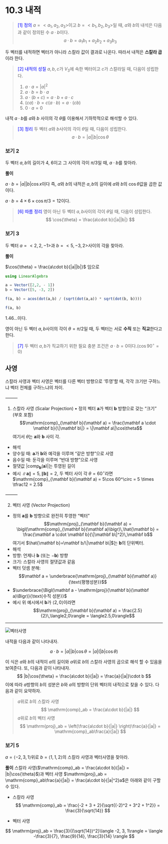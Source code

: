 # 10.3 내적

> <span style="color:blue"> [1] 정의 </span>
> $a = <a_1, a_2, a_3>$이고 $b = <b_1, b_2, b_3>$일 때, $a$와 $b$의 내석은 다음과 같이 정의된 수 $a\cdot b$이다.
> $$
a \cdot b = a_1b_1 + a_2b_2 + a_3b_3
$$

두 벡터를 내적하면 벡터가 아니라 스칼라 값이 결과로 나온다. 따라서 내적은 **스칼라 곱**이라 한다.

> <span style="color:blue"> [2] 내적의 성질 </span>
> $a, b, c$가 $V_3$에 속한 벡터이고 $c$가 스칼라일 때, 다음이 성립한다.
> 1. $a\cdot a = |a|^2$
> 2. $a\cdot b = b\cdot a$
> 3. $a\cdot (b + c) = a\cdot b + a\cdot c$
> 4. $(ca)\cdot b = c(a \cdot b) = a\cdot (cb)$
> 5. $0\cdot a = 0$

내적 $a\cdot b$를 $a$와 $b$ 사이의 각 $\theta$를 이용해서 기하학적으로 해석할 수 있다.

> <span style="color:blue"> [3] 정리 </span>
> 두 벡터 $a$와 $b$사이의 각이 $\theta$일 때, 다음이 성립한다.
> $$a\cdot b = |a||b|\cos{\theta}$$

### 보기 2

두 벡터 $a, b$의 길이가 4, 6이고 그 사이의 각이 $\pi/3$일 때, $a\cdot b$를 찾아라.

**풀이**

$a\cdot b = |a||b|\cos{x}$이다 즉, $a$와 $b$의 내적은 $a, b$의 길이에 $a$와 $b$의 $\cos {\theta}$값을 곱한 값이다.

$a\cdot b= 4 \times 6 \times \cos{\pi/3} = 12$이다.

> <span style="color:blue"> [6] 따름 정리  </span>
> 영이 아닌 두 벡터 $a, b$사이의 각이 $\theta$일 때, 다음이 성립한다.
> $$
\cos{\theta} = \frac{a\cdot b}{|a||b|}
$$

### 보기 3

두 벡터 $a = <2,2, - 1>$과 $b = <5, -3, 2>$사이의 각을 찾아라. 

**풀이**

$\cos{\theta} = \frac{a\cdot b}{|a||b|}$ 임으로

```julia
using LinearAlgebra

a = Vector([2,2, - 1])
b = Vector([5, -3, 2])

f(a, b) = acos(dot(a,b) / (sqrt(dot(a,a)) * sqrt(dot(b, b))))

f(a, b)
```

$1.46...$이다.

영이 아닌 두 벡터 $a, b$사이의 각이 $\theta = \pi/2$일 때, 두 벡터는 서로 **수직** 또는 **직교**한다고 한다.

> <span style="color:blue"> [7] </span>
> 두 벡터 $a, b$가 직교하기 위한 필요 충분 조건은 $a\cdot b = 0$이다.($\cos{90^\circ} = 0)$

## 사영

스칼라 사영과 벡터 사영은 벡터를 다른 벡터 방향으로 ‘투영’할 때, 각각 크기만 구하느냐 벡터 전체를 구하느냐의 차이.

⸻

1. 스칼라 사영 (Scalar Projection)
	•	정의
벡터 $\mathbf{a}$가 벡터 $\mathbf{b}$ 방향으로 갖는 “크기” (부호 포함)
$$\mathrm{comp}_{\mathbf b}(\mathbf a)
= \frac{\mathbf a \cdot \mathbf b}{\|\mathbf b\|}
= \|\mathbf a\|\cos\theta$$
여기서 $\theta$는 $\mathbf a$와 $\mathbf b$ 사이 각.
* 	해석
* 	양수일 때: $\mathbf a$가 $\mathbf b$와 예각을 이루며 “같은 방향”으로 사영
* 	음수일 때: 둔각을 이루며 “반대 방향”으로 사영
* 	절댓값 $\bigl|\mathrm{comp}_{\mathbf b}(\mathbf a)\bigr|$는 투영된 길이
* 	예시
$\|\mathbf a\|=5, \|\mathbf b\|=2$, 두 벡터 사이 각 $\theta=60^\circ$라면
$\mathrm{comp}_{\mathbf b}(\mathbf a)
= 5\cos 60^\circ = 5 \times \tfrac12 = 2.5$

⸻

2. 벡터 사영 (Vector Projection)
* 정의
$\mathbf a$를 $\mathbf b$ 방향으로 완전히 투영한 “벡터”
$$\mathrm{proj}_{\mathbf b}(\mathbf a)
= \bigl(\mathrm{comp}_{\mathbf b}(\mathbf a)\bigr)\,\hat{\mathbf b}
= \frac{\mathbf a \cdot \mathbf b}{\|\mathbf b\|^2}\,\mathbf b$$
여기서 $\hat{\mathbf b}=\mathbf b/\|\mathbf b\|$는 $\mathbf b$의 단위벡터.
* 해석
* 방향: 언제나 $\mathbf b$ (또는 $-\mathbf b$) 방향
* 크기: 스칼라 사영의 절댓값과 같음
* 벡터 덧셈 분해:
$$\mathbf a = \underbrace{\mathrm{proj}_{\mathbf b}(\mathbf a)}{\text{평행성분}}$$
* $\underbrace{\Bigl(\mathbf a - \mathrm{proj}{\mathbf b}(\mathbf a)\Bigr)}{\text{수직 성분}}$
* 예시
위 예시에서 $\mathbf b$가 $\langle2,0\rangle$이라면
$$\mathrm{proj}_{\mathbf b}(\mathbf a)
= \frac{2.5}{2}\,\langle2,0\rangle
= \langle2.5,0\rangle$$

---


![벡터사영](https://mblogthumb-phinf.pstatic.net/MjAyMTA4MDRfMjU5/MDAxNjI4MDUyNjM0MjAx.hFoEMFXwAPG70SeYdH2lY9FOCxv--qzMk0N1Panz0wAg.-MxwCmKFm8PtcgrXqMdtNdm2o2PK_TS779KXj2WXOWQg.PNG.seolgoons/image.png?type=w800)

내적을 다음과 같이 나타내자.

$$
a \cdot b = |a||b|\cos{\theta} = |a|(|b|\cos{\theta})
$$

이 식은 $a$와 $b$의 내적이 $a$의 길이와 $a$위로 $b$의 스칼라 사영의 곱으로 해석 할 수 있음을 보여준다. 또, 다음과 같이 나타내자.
$$
|b|\cos{\theta} = \frac{a\cdot b}{|a|} = \frac{a}{|a|}\cdot b
$$
이에 따라 $a$방향의 $b$의 성분은 $b$와 $a$의 방향의 단위 벡터의 내적으로 찾을 수 있다. 다음과 같이 요약하자.

> $a$위로 $b$의 스칼라 사영
> $$
\mathrm{comp}_ab = \frac{a\cdot b}{|a|}
$$
> $a$위로 $b$의 벡터 사영 
> $$
\mathrm{proj}_ab = \left(\frac{a\cdot b}{|a|} \right)\frac{a}{|a|} = \mathrm{comp}_ab\frac{a}{|a|}
$$

### 보기 5
$a = \langle -2, 3, 1 \rangle$위로 $b = \langle 1,1,2 \rangle$의 스칼라 사영과 벡터사영을 찾아라.

**풀이**
스칼라 사영($\mathrm{comp}_ab = \frac{a\cdot b}{|a|} = |b|\cos{\theta}$)과 벡터 사영 $\mathrm{proj}_ab = \mathrm{comp}_ab\frac{a}{|a|} = \frac{a\cdot b}{|a|^2}a$은 아래와 같이 구할 수 있다. 

* 스칼라 사영 
$$
\mathrm{comp}_ab = \frac{-2 + 3 + 2}{\sqrt{(-2)^2 + 3^2 + 1^2}} = \frac{3}{\sqrt{14}}
$$

* 벡터 사영

$$
\mathrm{proj}_ab = \frac{3}{(\sqrt{14})^2}\langle -2, 3, 1\rangle = \langle -\frac{3}{7}, \frac{9}{14}, \frac{3}{14} \rangle
$$










